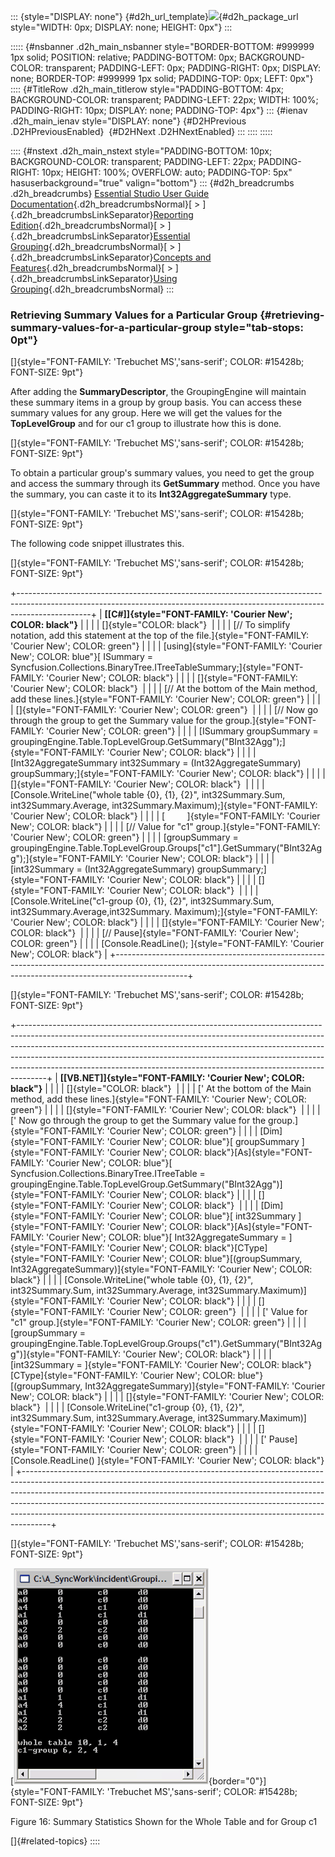 ::: {style="DISPLAY: none"}
[](ms-xhelp:///?Id=d2h_url_template){#d2h_url_template}![](!package_url!){#d2h_package_url style="WIDTH: 0px; DISPLAY: none; HEIGHT: 0px"}
:::

::::: {#nsbanner .d2h_main_nsbanner style="BORDER-BOTTOM: #999999 1px solid; POSITION: relative; PADDING-BOTTOM: 0px; BACKGROUND-COLOR: transparent; PADDING-LEFT: 0px; PADDING-RIGHT: 0px; DISPLAY: none; BORDER-TOP: #999999 1px solid; PADDING-TOP: 0px; LEFT: 0px"}
:::: {#TitleRow .d2h_main_titlerow style="PADDING-BOTTOM: 4px; BACKGROUND-COLOR: transparent; PADDING-LEFT: 22px; WIDTH: 100%; PADDING-RIGHT: 10px; DISPLAY: none; PADDING-TOP: 4px"}
::: {#ienav .d2h_main_ienav style="DISPLAY: none"}
[](ms-xhelp:///?Id=5b4000fe-8e86-4afd-a3ea-0e08f0e1ec7b){#D2HPrevious .D2HPreviousEnabled}  [](ms-xhelp:///?Id=ef52afcd-637f-4eec-879c-f793179de730){#D2HNext .D2HNextEnabled}
:::
::::
:::::

:::: {#nstext .d2h_main_nstext style="PADDING-BOTTOM: 10px; BACKGROUND-COLOR: transparent; PADDING-LEFT: 22px; PADDING-RIGHT: 10px; HEIGHT: 100%; OVERFLOW: auto; PADDING-TOP: 5px" hasuserbackground="true" valign="bottom"}
::: {#d2h_breadcrumbs .d2h_breadcrumbs}
[Essential Studio User Guide Documentation](ms-xhelp:///?Id=12457748-09e3-4d74-a240-8e049cedf030){.d2h_breadcrumbsNormal}[ \> ]{.d2h_breadcrumbsLinkSeparator}[Reporting Edition](ms-xhelp:///?Id=027aa5b6-6676-4f93-ad23-c20e8c45792e){.d2h_breadcrumbsNormal}[ \> ]{.d2h_breadcrumbsLinkSeparator}[Essential Grouping](ms-xhelp:///?Id=37faf36d-c8f0-4c7d-90e1-39deecb620a6){.d2h_breadcrumbsNormal}[ \> ]{.d2h_breadcrumbsLinkSeparator}[Concepts and Features](ms-xhelp:///?Id=c4c7c491-8a85-4ab1-829b-adb3b3ed1a4c){.d2h_breadcrumbsNormal}[ \> ]{.d2h_breadcrumbsLinkSeparator}[Using Grouping](ms-xhelp:///?Id=601b05d8-27b2-4084-a7be-dc09b2a19251){.d2h_breadcrumbsNormal}
:::

### Retrieving Summary Values for a Particular Group {#retrieving-summary-values-for-a-particular-group style="tab-stops: 0pt"}

[]{style="FONT-FAMILY: 'Trebuchet MS','sans-serif'; COLOR: #15428b; FONT-SIZE: 9pt"} 

After adding the **SummaryDescriptor**, the GroupingEngine will maintain these summary items in a group by group basis. You can access these summary values for any group. Here we will get the values for the **TopLevelGroup** and for our c1 group to illustrate how this is done.

[]{style="FONT-FAMILY: 'Trebuchet MS','sans-serif'; COLOR: #15428b; FONT-SIZE: 9pt"} 

To obtain a particular group\'s summary values, you need to get the group and access the summary through its **GetSummary** method. Once you have the summary, you can caste it to its **Int32AggregateSummary** type.

[]{style="FONT-FAMILY: 'Trebuchet MS','sans-serif'; COLOR: #15428b; FONT-SIZE: 9pt"} 

The following code snippet illustrates this.

[]{style="FONT-FAMILY: 'Trebuchet MS','sans-serif'; COLOR: #15428b; FONT-SIZE: 9pt"} 

+------------------------------------------------------------------------------------------------------------------------------------------------------------------------------+
| **[\[C#\]]{style="FONT-FAMILY: 'Courier New'; COLOR: black"}**                                                                                                               |
|                                                                                                                                                                              |
| []{style="COLOR: black"}                                                                                                                                                     |
|                                                                                                                                                                              |
| [// To simplify notation, add this statement at the top of the file.]{style="FONT-FAMILY: 'Courier New'; COLOR: green"}                                                      |
|                                                                                                                                                                              |
| [using]{style="FONT-FAMILY: 'Courier New'; COLOR: blue"}[ ISummary = Syncfusion.Collections.BinaryTree.ITreeTableSummary;]{style="FONT-FAMILY: 'Courier New'; COLOR: black"} |
|                                                                                                                                                                              |
| []{style="FONT-FAMILY: 'Courier New'; COLOR: black"}                                                                                                                         |
|                                                                                                                                                                              |
| [// At the bottom of the Main method, add these lines.]{style="FONT-FAMILY: 'Courier New'; COLOR: green"}                                                                    |
|                                                                                                                                                                              |
| []{style="FONT-FAMILY: 'Courier New'; COLOR: green"}                                                                                                                         |
|                                                                                                                                                                              |
| [// Now go through the group to get the Summary value for the group.]{style="FONT-FAMILY: 'Courier New'; COLOR: green"}                                                      |
|                                                                                                                                                                              |
| [ISummary groupSummary = groupingEngine.Table.TopLevelGroup.GetSummary(\"BInt32Agg\");]{style="FONT-FAMILY: 'Courier New'; COLOR: black"}                                    |
|                                                                                                                                                                              |
| [Int32AggregateSummary int32Summary = (Int32AggregateSummary) groupSummary;]{style="FONT-FAMILY: 'Courier New'; COLOR: black"}                                               |
|                                                                                                                                                                              |
| []{style="FONT-FAMILY: 'Courier New'; COLOR: black"}                                                                                                                         |
|                                                                                                                                                                              |
| [Console.WriteLine(\"whole table {0}, {1}, {2}\", int32Summary.Sum, int32Summary.Average, int32Summary.Maximum);]{style="FONT-FAMILY: 'Courier New'; COLOR: black"}          |
|                                                                                                                                                                              |
| [         ]{style="FONT-FAMILY: 'Courier New'; COLOR: black"}                                                                                                                |
|                                                                                                                                                                              |
| [// Value for \"c1\" group.]{style="FONT-FAMILY: 'Courier New'; COLOR: green"}                                                                                               |
|                                                                                                                                                                              |
| [groupSummary = groupingEngine.Table.TopLevelGroup.Groups\[\"c1\"\].GetSummary(\"BInt32Agg\");]{style="FONT-FAMILY: 'Courier New'; COLOR: black"}                            |
|                                                                                                                                                                              |
| [int32Summary = (Int32AggregateSummary) groupSummary;]{style="FONT-FAMILY: 'Courier New'; COLOR: black"}                                                                     |
|                                                                                                                                                                              |
| []{style="FONT-FAMILY: 'Courier New'; COLOR: black"}                                                                                                                         |
|                                                                                                                                                                              |
| [Console.WriteLine(\"c1-group {0}, {1}, {2}\", int32Summary.Sum, int32Summary.Average,int32Summary. Maximum);]{style="FONT-FAMILY: 'Courier New'; COLOR: black"}             |
|                                                                                                                                                                              |
| []{style="FONT-FAMILY: 'Courier New'; COLOR: black"}                                                                                                                         |
|                                                                                                                                                                              |
| [// Pause]{style="FONT-FAMILY: 'Courier New'; COLOR: green"}                                                                                                                 |
|                                                                                                                                                                              |
| [Console.ReadLine(); ]{style="FONT-FAMILY: 'Courier New'; COLOR: black"}                                                                                                     |
+------------------------------------------------------------------------------------------------------------------------------------------------------------------------------+

[]{style="FONT-FAMILY: 'Trebuchet MS','sans-serif'; COLOR: #15428b; FONT-SIZE: 9pt"} 

+-------------------------------------------------------------------------------------------------------------------------------------------------------------------------------------------------------------------------------------------------------------------------------------------------------------------------------------------------------------------------------------------------------------+
| **[\[VB.NET\]]{style="FONT-FAMILY: 'Courier New'; COLOR: black"}**                                                                                                                                                                                                                                                                                                                                          |
|                                                                                                                                                                                                                                                                                                                                                                                                             |
| []{style="COLOR: black"}                                                                                                                                                                                                                                                                                                                                                                                    |
|                                                                                                                                                                                                                                                                                                                                                                                                             |
| [\' At the bottom of the Main method, add these lines.]{style="FONT-FAMILY: 'Courier New'; COLOR: green"}                                                                                                                                                                                                                                                                                                   |
|                                                                                                                                                                                                                                                                                                                                                                                                             |
| []{style="FONT-FAMILY: 'Courier New'; COLOR: black"}                                                                                                                                                                                                                                                                                                                                                        |
|                                                                                                                                                                                                                                                                                                                                                                                                             |
| [\' Now go through the group to get the Summary value for the group.]{style="FONT-FAMILY: 'Courier New'; COLOR: green"}                                                                                                                                                                                                                                                                                     |
|                                                                                                                                                                                                                                                                                                                                                                                                             |
| [Dim]{style="FONT-FAMILY: 'Courier New'; COLOR: blue"}[ groupSummary ]{style="FONT-FAMILY: 'Courier New'; COLOR: black"}[As]{style="FONT-FAMILY: 'Courier New'; COLOR: blue"}[ Syncfusion.Collections.BinaryTree.ITreeTable = groupingEngine.Table.TopLevelGroup.GetSummary(\"BInt32Agg\")]{style="FONT-FAMILY: 'Courier New'; COLOR: black"}                                                               |
|                                                                                                                                                                                                                                                                                                                                                                                                             |
| []{style="FONT-FAMILY: 'Courier New'; COLOR: black"}                                                                                                                                                                                                                                                                                                                                                        |
|                                                                                                                                                                                                                                                                                                                                                                                                             |
| [Dim]{style="FONT-FAMILY: 'Courier New'; COLOR: blue"}[ int32Summary ]{style="FONT-FAMILY: 'Courier New'; COLOR: black"}[As]{style="FONT-FAMILY: 'Courier New'; COLOR: blue"}[ Int32AggregateSummary = ]{style="FONT-FAMILY: 'Courier New'; COLOR: black"}[CType]{style="FONT-FAMILY: 'Courier New'; COLOR: blue"}[(groupSummary, Int32AggregateSummary)]{style="FONT-FAMILY: 'Courier New'; COLOR: black"} |
|                                                                                                                                                                                                                                                                                                                                                                                                             |
| [Console.WriteLine(\"whole table {0}, {1}, {2}\", int32Summary.Sum, int32Summary.Average, int32Summary.Maximum)]{style="FONT-FAMILY: 'Courier New'; COLOR: black"}                                                                                                                                                                                                                                          |
|                                                                                                                                                                                                                                                                                                                                                                                                             |
| []{style="FONT-FAMILY: 'Courier New'; COLOR: green"}                                                                                                                                                                                                                                                                                                                                                        |
|                                                                                                                                                                                                                                                                                                                                                                                                             |
| [\' Value for \"c1\" group.]{style="FONT-FAMILY: 'Courier New'; COLOR: green"}                                                                                                                                                                                                                                                                                                                              |
|                                                                                                                                                                                                                                                                                                                                                                                                             |
| [groupSummary = groupingEngine.Table.TopLevelGroup.Groups(\"c1\").GetSummary(\"BInt32Agg\")]{style="FONT-FAMILY: 'Courier New'; COLOR: black"}                                                                                                                                                                                                                                                              |
|                                                                                                                                                                                                                                                                                                                                                                                                             |
| [int32Summary = ]{style="FONT-FAMILY: 'Courier New'; COLOR: black"}[CType]{style="FONT-FAMILY: 'Courier New'; COLOR: blue"}[(groupSummary, Int32AggregateSummary)]{style="FONT-FAMILY: 'Courier New'; COLOR: black"}                                                                                                                                                                                        |
|                                                                                                                                                                                                                                                                                                                                                                                                             |
| []{style="FONT-FAMILY: 'Courier New'; COLOR: black"}                                                                                                                                                                                                                                                                                                                                                        |
|                                                                                                                                                                                                                                                                                                                                                                                                             |
| [Console.WriteLine(\"c1-group {0}, {1}, {2}\", int32Summary.Sum, int32Summary.Average, int32Summary.Maximum)]{style="FONT-FAMILY: 'Courier New'; COLOR: black"}                                                                                                                                                                                                                                             |
|                                                                                                                                                                                                                                                                                                                                                                                                             |
| []{style="FONT-FAMILY: 'Courier New'; COLOR: black"}                                                                                                                                                                                                                                                                                                                                                        |
|                                                                                                                                                                                                                                                                                                                                                                                                             |
| [\' Pause]{style="FONT-FAMILY: 'Courier New'; COLOR: green"}                                                                                                                                                                                                                                                                                                                                                |
|                                                                                                                                                                                                                                                                                                                                                                                                             |
| [Console.ReadLine() ]{style="FONT-FAMILY: 'Courier New'; COLOR: black"}                                                                                                                                                                                                                                                                                                                                     |
+-------------------------------------------------------------------------------------------------------------------------------------------------------------------------------------------------------------------------------------------------------------------------------------------------------------------------------------------------------------------------------------------------------------+

[]{style="FONT-FAMILY: 'Trebuchet MS','sans-serif'; COLOR: #15428b; FONT-SIZE: 9pt"} 

[![](ImagesExt/image25_20.png){border="0"}]{style="FONT-FAMILY: 'Trebuchet MS','sans-serif'; COLOR: #15428b; FONT-SIZE: 9pt"}

Figure 16: Summary Statistics Shown for the Whole Table and for Group c1

[]{#related-topics}
::::
